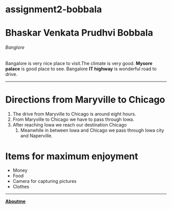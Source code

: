 # assignment2-bobbala

# Bhaskar Venkata Prudhvi Bobbala

###### Banglore

Bangalore is very nice place to visit.The climate is very good. **Mysore palace** is good place to see.
Bangalore **IT highway** is wonderful road to drive.

***

# Directions from Maryville to Chicago

1. The drive from Maryville to Chicago is around eight hours.
2. From Maryville to Chicago we have to pass through Iowa.
3. After reaching Iowa we reach our destination Chicago
   1. Meanwhile in between Iowa and Chicago we pass through Iowa city and Naperville.

# Items for maximum enjoyment

* Money
* Food
* Camera for capturing pictures
* Clothes

---

**[Aboutme](AboutMe.md)**